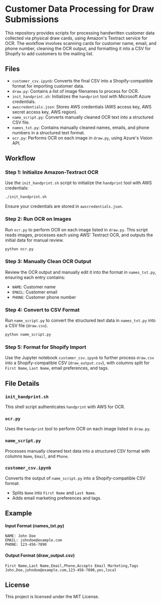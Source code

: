 
# Customer Data Processing for Draw Submissions

This repository provides scripts for processing handwritten customer data collected via physical draw cards, using Amazon's Textract service for OCR. The workflow involves scanning cards for customer name, email, and phone number, cleaning the OCR output, and formatting it into a CSV for Shopify to add customers to the mailing list.

## Files

- `customer_csv.ipynb`: Converts the final CSV into a Shopify-compatible format for importing customer data.
- `draw.py`: Contains a list of image filenames to process for OCR.
- `init_handprint.sh`: Initializes the `handprint` tool with Microsoft Azure credentials.
- `awscredentials.json`: Stores AWS credentials (AWS access key, AWS secret access key, AWS region).
- `name_script.py`: Converts manually cleaned OCR text into a structured CSV file.
- `names_txt.py`: Contains manually cleaned names, emails, and phone numbers in a structured text format.
- `ocr.py`: Performs OCR on each image in `draw.py`, using Azure's Vision API.

## Workflow

### Step 1: Initialize Amazon-Textract OCR

Use the `init_handprint.sh` script to initialize the `handprint` tool with AWS credentials:
```bash
./init_handprint.sh
```
Ensure your credentials are stored in `awscredentials.json`.

### Step 2: Run OCR on Images

Run `ocr.py` to perform OCR on each image listed in `draw.py`. This script reads images, processes each using AWS' Textract OCR, and outputs the initial data for manual review.

```bash
python ocr.py
```

### Step 3: Manually Clean OCR Output

Review the OCR output and manually edit it into the format in `names_txt.py`, ensuring each entry contains:
- `NAME`: Customer name
- `EMAIL`: Customer email
- `PHONE`: Customer phone number

### Step 4: Convert to CSV Format

Run `name_script.py` to convert the structured text data in `names_txt.py` into a CSV file (`draw.csv`).

```bash
python name_script.py
```

### Step 5: Format for Shopify Import

Use the Jupyter notebook `customer_csv.ipynb` to further process `draw.csv` into a Shopify-compatible CSV (`draw_output.csv`), with columns split for `First Name`, `Last Name`, email preferences, and tags.

## File Details

### `init_handprint.sh`

This shell script authenticates `handprint` with AWS for OCR.

### `ocr.py`

Uses the `handprint` tool to perform OCR on each image listed in `draw.py`.

### `name_script.py`

Processes manually cleaned text data into a structured CSV format with columns `Name`, `Email`, and `Phone`.

### `customer_csv.ipynb`

Converts the output of `name_script.py` into a Shopify-compatible CSV format:
- Splits `Name` into `First Name` and `Last Name`.
- Adds email marketing preferences and tags.

## Example

#### Input Format (names_txt.py)

```plaintext
NAME: John Doe
EMAIL: johndoe@example.com
PHONE: 123-456-7890
```

#### Output Format (draw_output.csv)

```csv
First Name,Last Name,Email,Phone,Accepts Email Marketing,Tags
John,Doe,johndoe@example.com,123-456-7890,yes,local
```

## License

This project is licensed under the MIT License.
